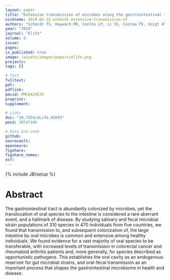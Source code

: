 ```yaml
---
layout: paper
title: "Extensive transmission of microbes along the gastrointestinal tract"
nickname: 2019-02-12-schmidt-extensive-transmission-of
authors: "Schmidt TS, Hayward MR, Coelho LP, Li SS, Costea PI, Voigt AY, Wirbel J, Maistrenko OM, Alves RJ, Bergsten E, de Beaufort C, Sobhani I, Heintz-Buschart A, Sunagawa S, Zeller G, Wilmes P, Bork P"
year: "2019"
journal: "Elife"
volume: 8
issue: 
pages: 
is_published: true
image: /assets/images/papers/elife.png
projects:
tags: []

# Text
fulltext:
pdf:
pdflink:
pmcid: PMC6424576
preprint:
supplement:

# Links
doi: "10.7554/eLife.42693"
pmid: 30747106

# Data and code
github:
neurovault:
openneuro:
figshare:
figshare_names:
osf:
---
```

{% include JB/setup %}

# Abstract

The gastrointestinal tract is abundantly colonized by microbes, yet the translocation of oral species to the intestine is considered a rare aberrant event, and a hallmark of disease. By studying salivary and fecal microbial strain populations of 310 species in 470 individuals from five countries, we found that transmission to, and subsequent colonization of, the large intestine by oral microbes is common and extensive among healthy individuals. We found evidence for a vast majority of oral species to be transferable, with increased levels of transmission in colorectal cancer and rheumatoid arthritis patients and, more generally, for species described as opportunistic pathogens. This establishes the oral cavity as an endogenous reservoir for gut microbial strains, and oral-fecal transmission as an important process that shapes the gastrointestinal microbiome in health and disease.

